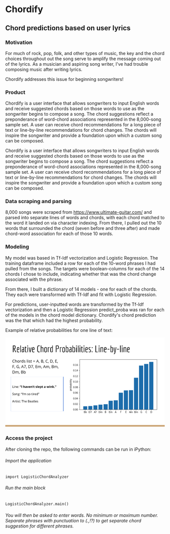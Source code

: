 # Chordify

## Chord predictions based on user lyrics

### Motivation

For much of rock, pop, folk, and other types of music, the key and the chord choices throughout out the song serve to amplify the message coming out of the lyrics. As a musician and aspiring song writer, I've had trouble composing music after writing lyrics.

Chordify addresses this issue for beginning songwriters!

### Product

Chordify is a user interface that allows songwriters to input English words and receive suggested chords based on those words to use as the songwriter begins to compose a song. The chord suggestions reflect a preponderance of word-chord associations represented in the 8,000-song sample set.  A user can receive chord recommendations for a long piece of text or line-by-line recommendations for chord changes. The chords will inspire the songwriter and provide a foundation upon which a custom song can be composed.  

Chordify is a user interface that allows songwriters to input English words and receive suggested chords based on those words to use as the songwriter begins to compose a song. The chord suggestions reflect a preponderance of word-chord associations represented in the 8,000-song sample set.  A user can receive chord recommendations for a long piece of text or line-by-line recommendations for chord changes. The chords will inspire the songwriter and provide a foundation upon which a custom song can be composed.

### Data scraping and parsing

8,000 songs were scraped from https://www.ultimate-guitar.com/ and parsed into separate lines of words and chords, with each chord matched to the word it landed on via character indexing. From there, I pulled out the 10 words that surrounded the chord (seven before and three after) and made chord-word association for each of those 10 words.  

### Modeling

My model was based in Tf-Idf vectorization and Logistic Regression. The training dataframe included a row for each of the 10-word phrases I had pulled from the songs. The targets were boolean-columns for each of the 14 chords I chose to include, indicating whether that was the chord change associated with the phrase.

From there, I built a dictionary of 14 models - one for each of the chords. They each were transformed with Tf-Idf and fit with Logistic Regression.

For predictions, user-inputted words are transformed by the Tf-Idf vectorization and then a Logistic Regression predict_proba was ran for each of the models in the chord model dictionary. Chordify's chord prediction was the that which had the highest probability.

Example of relative probabilities for one line of text:

<!-- ![Feature Importance by Category](images/relative_chord_probabilities_slide.png) -->
<img src="images/relative_chord_probabilities_slide.png" width="600"/>

### Access the project

After cloning the repo, the following commands can be run in iPython:

###### Import the application

```import LogisticChordAnalyzer```

###### Run the main block

```LogisticChordAnalyzer.main()```

###### You will then be asked to enter words. No minimum or maximum number. Separate phrases with punctuation to (.,!?) to get separate  chord suggestion for different phrases.
